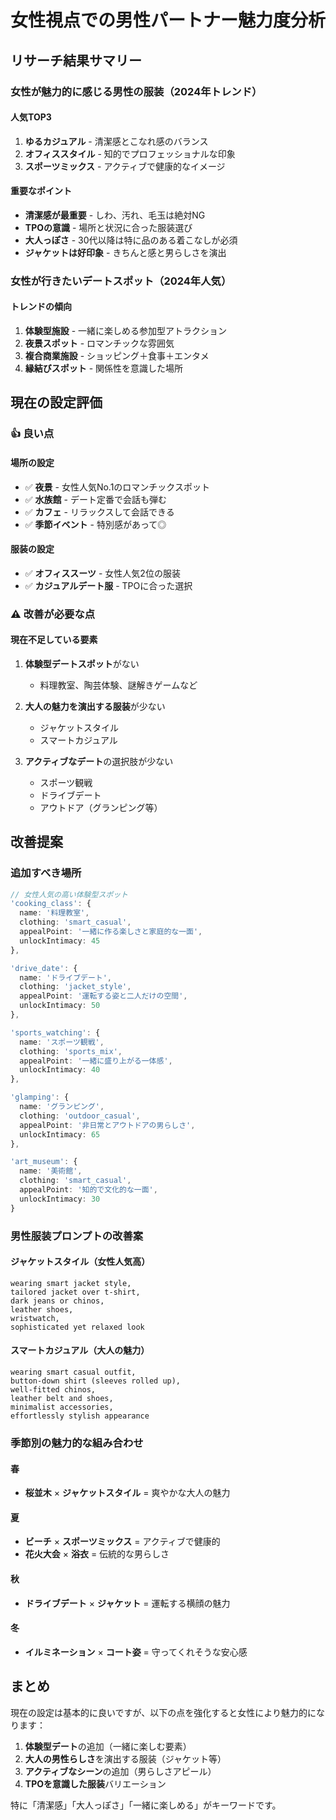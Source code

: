 # 女性視点での男性パートナー魅力度分析

## リサーチ結果サマリー

### 女性が魅力的に感じる男性の服装（2024年トレンド）

#### 人気TOP3
1. **ゆるカジュアル** - 清潔感とこなれ感のバランス
2. **オフィススタイル** - 知的でプロフェッショナルな印象
3. **スポーツミックス** - アクティブで健康的なイメージ

#### 重要なポイント
- **清潔感が最重要** - しわ、汚れ、毛玉は絶対NG
- **TPOの意識** - 場所と状況に合った服装選び
- **大人っぽさ** - 30代以降は特に品のある着こなしが必須
- **ジャケットは好印象** - きちんと感と男らしさを演出

### 女性が行きたいデートスポット（2024年人気）

#### トレンドの傾向
1. **体験型施設** - 一緒に楽しめる参加型アトラクション
2. **夜景スポット** - ロマンチックな雰囲気
3. **複合商業施設** - ショッピング＋食事＋エンタメ
4. **縁結びスポット** - 関係性を意識した場所

## 現在の設定評価

### 👍 良い点

#### 場所の設定
- ✅ **夜景** - 女性人気No.1のロマンチックスポット
- ✅ **水族館** - デート定番で会話も弾む
- ✅ **カフェ** - リラックスして会話できる
- ✅ **季節イベント** - 特別感があって◎

#### 服装の設定
- ✅ **オフィススーツ** - 女性人気2位の服装
- ✅ **カジュアルデート服** - TPOに合った選択

### ⚠️ 改善が必要な点

#### 現在不足している要素
1. **体験型デートスポット**がない
   - 料理教室、陶芸体験、謎解きゲームなど
   
2. **大人の魅力を演出する服装**が少ない
   - ジャケットスタイル
   - スマートカジュアル
   
3. **アクティブなデート**の選択肢が少ない
   - スポーツ観戦
   - ドライブデート
   - アウトドア（グランピング等）

## 改善提案

### 追加すべき場所

```typescript
// 女性人気の高い体験型スポット
'cooking_class': {
  name: '料理教室',
  clothing: 'smart_casual',
  appealPoint: '一緒に作る楽しさと家庭的な一面',
  unlockIntimacy: 45
},

'drive_date': {
  name: 'ドライブデート',
  clothing: 'jacket_style',
  appealPoint: '運転する姿と二人だけの空間',
  unlockIntimacy: 50
},

'sports_watching': {
  name: 'スポーツ観戦',
  clothing: 'sports_mix',
  appealPoint: '一緒に盛り上がる一体感',
  unlockIntimacy: 40
},

'glamping': {
  name: 'グランピング',
  clothing: 'outdoor_casual',
  appealPoint: '非日常とアウトドアの男らしさ',
  unlockIntimacy: 65
},

'art_museum': {
  name: '美術館',
  clothing: 'smart_casual',
  appealPoint: '知的で文化的な一面',
  unlockIntimacy: 30
}
```

### 男性服装プロンプトの改善案

#### ジャケットスタイル（女性人気高）
```
wearing smart jacket style,
tailored jacket over t-shirt,
dark jeans or chinos,
leather shoes,
wristwatch,
sophisticated yet relaxed look
```

#### スマートカジュアル（大人の魅力）
```
wearing smart casual outfit,
button-down shirt (sleeves rolled up),
well-fitted chinos,
leather belt and shoes,
minimalist accessories,
effortlessly stylish appearance
```

### 季節別の魅力的な組み合わせ

#### 春
- **桜並木** × **ジャケットスタイル** = 爽やかな大人の魅力

#### 夏  
- **ビーチ** × **スポーツミックス** = アクティブで健康的
- **花火大会** × **浴衣** = 伝統的な男らしさ

#### 秋
- **ドライブデート** × **ジャケット** = 運転する横顔の魅力

#### 冬
- **イルミネーション** × **コート姿** = 守ってくれそうな安心感

## まとめ

現在の設定は基本的に良いですが、以下の点を強化すると女性により魅力的になります：

1. **体験型デート**の追加（一緒に楽しむ要素）
2. **大人の男性らしさ**を演出する服装（ジャケット等）
3. **アクティブなシーン**の追加（男らしさアピール）
4. **TPOを意識した服装**バリエーション

特に「清潔感」「大人っぽさ」「一緒に楽しめる」がキーワードです。